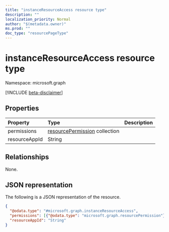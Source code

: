 ```yaml
---
title: "instanceResourceAccess resource type"
description: ""
localization_priority: Normal
author: "$(metadata.owner)"
ms.prod: ""
doc_type: "resourcePageType"
---
```


# instanceResourceAccess resource type

Namespace: microsoft.graph

[!INCLUDE [beta-disclaimer](../../includes/beta-disclaimer.md)]

## Properties

| Property      | Type                                                                | Description |
| :------------ | :------------------------------------------------------------------ | :---------- |
| permissions   | [resourcePermission](../resources/resourcepermission.md) collection |             |
| resourceAppId | String                                                              |             |

## Relationships

None.

## JSON representation

The following is a JSON representation of the resource.

<!-- {
  "blockType": "resource",
  "@odata.type": "microsoft.graph.instanceResourceAccess",
}
-->

```json
{
  "@odata.type": "#microsoft.graph.instanceResourceAccess",
  "permissions": [{"@odata.type": "microsoft.graph.resourcePermission"}],
  "resourceAppId": "String"
}
```
